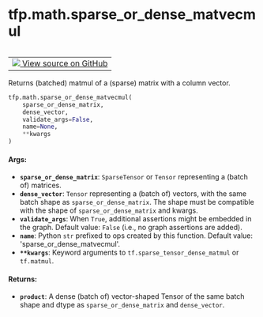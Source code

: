 <div itemscope itemtype="http://developers.google.com/ReferenceObject">
<meta itemprop="name" content="tfp.math.sparse_or_dense_matvecmul" />
<meta itemprop="path" content="Stable" />
</div>

# tfp.math.sparse_or_dense_matvecmul


<table class="tfo-notebook-buttons tfo-api" align="left">

<td>
  <a target="_blank" href="https://github.com/tensorflow/probability/blob/master/tensorflow_probability/python/math/linalg.py">
    <img src="https://www.tensorflow.org/images/GitHub-Mark-32px.png" />
    View source on GitHub
  </a>
</td></table>



Returns (batched) matmul of a (sparse) matrix with a column vector.

``` python
tfp.math.sparse_or_dense_matvecmul(
    sparse_or_dense_matrix,
    dense_vector,
    validate_args=False,
    name=None,
    **kwargs
)
```



<!-- Placeholder for "Used in" -->


#### Args:


* <b>`sparse_or_dense_matrix`</b>: `SparseTensor` or `Tensor` representing a (batch of)
  matrices.
* <b>`dense_vector`</b>: `Tensor` representing a (batch of) vectors, with the same
  batch shape as `sparse_or_dense_matrix`. The shape must be compatible with
  the shape of `sparse_or_dense_matrix` and kwargs.
* <b>`validate_args`</b>: When `True`, additional assertions might be embedded in the
  graph.
  Default value: `False` (i.e., no graph assertions are added).
* <b>`name`</b>: Python `str` prefixed to ops created by this function.
  Default value: 'sparse_or_dense_matvecmul'.
* <b>`**kwargs`</b>: Keyword arguments to `tf.sparse_tensor_dense_matmul` or
  `tf.matmul`.


#### Returns:


* <b>`product`</b>: A dense (batch of) vector-shaped Tensor of the same batch shape and
dtype as `sparse_or_dense_matrix` and `dense_vector`.